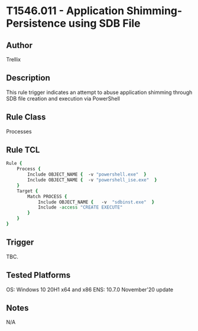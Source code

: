# T1546.011 - Application Shimming-Persistence using SDB File

## Author
Trellix

## Description
This rule trigger indicates an attempt to abuse application shimming through SDB file creation and execution via PowerShell 

## Rule Class 
Processes

## Rule TCL
```tcl
Rule {
    Process {
        Include OBJECT_NAME {  -v "powershell.exe"  }
        Include OBJECT_NAME {  -v "powershell_ise.exe"  }
    }
    Target {
        Match PROCESS {
            Include OBJECT_NAME {   -v  "sdbinst.exe"  }            
            Include -access "CREATE EXECUTE"
        }
    }
}
```

## Trigger
TBC.

## Tested Platforms
OS: Windows 10 20H1 x64 and x86
ENS: 10.7.0 November'20 update

## Notes
N/A
